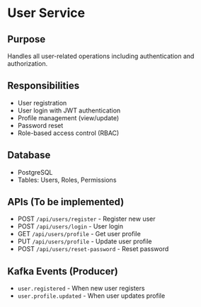 # User Service

## Purpose
Handles all user-related operations including authentication and authorization.

## Responsibilities
- User registration
- User login with JWT authentication
- Profile management (view/update)
- Password reset
- Role-based access control (RBAC)

## Database
- PostgreSQL
- Tables: Users, Roles, Permissions

## APIs (To be implemented)
- POST `/api/users/register` - Register new user
- POST `/api/users/login` - User login
- GET `/api/users/profile` - Get user profile
- PUT `/api/users/profile` - Update user profile
- POST `/api/users/reset-password` - Reset password

## Kafka Events (Producer)
- `user.registered` - When new user registers
- `user.profile.updated` - When user updates profile
